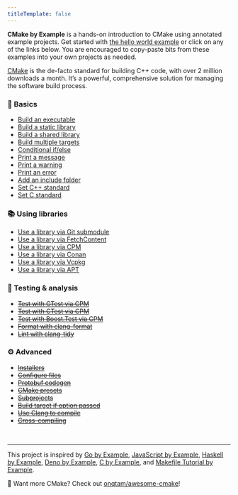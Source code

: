 ```yaml
---
titleTemplate: false
---
```


<b>CMake by Example</b> is a hands-on introduction to CMake using annotated
example projects. Get started with [the hello world example](/executable/) or click on any of
the links below. You are encouraged to copy-paste bits from these examples into
your own projects as needed.

[CMake](https://cmake.org/) is the de-facto standard for building C++ code, with over 2 million downloads a month. It’s a powerful, comprehensive solution for managing the software build process.

<div :class="$style.grid"><div :class="$style.gridItem">

### 🚩 Basics

- [Build an executable](/build-executable/)
- [Build a static library](/build-library/)
- [Build a shared library](/build-library/)
- [Build multiple targets](/build-multiple-targets/)
- [Conditional if/else](/if-else/)
- [Print a message](/print-message/)
- [Print a warning](/print-message/)
- [Print an error](/print-message/)
- [Add an include folder](/add-include-folder/)
- [Set C++ standard](/set-cpp-standard/)
- [Set C standard](/set-cpp-standard/)

</div><div :class="$style.gridItem">

### 📚 Using libraries

- [Use a library via Git submodule](/use-library-submodule/)
- [Use a library via FetchContent](/use-library-fetchcontent/)
- [Use a library via CPM](/use-library-cpm/)
- [Use a library via Conan](/use-library-conan/)
- [Use a library via Vcpkg](/use-library-vcpkg/)
- [Use a library via APT](/use-library-apt/)

</div><div :class="$style.gridItem">

### 🧪 Testing & analysis

- ~~[Test with GTest via CPM](/gtest-cpm/)~~
- ~~[Test with CTest via CPM](/unity-cpm/)~~
- ~~[Test with Boost.Test via CPM](/boost-test-cpm/)~~
- ~~[Format with clang-format](/clang-format/)~~
- ~~[Lint with clang-tidy](/clang-tidy/)~~

</div><div :class="$style.gridItem">

### ⚙️ Advanced

- ~~[Installers](/installers/)~~
- ~~[Configure files](/configure/)~~
- ~~[Protobuf codegen](/protobuf-codegen/)~~
- ~~[CMake presets](/presets/)~~
- ~~[Subprojects](/subprojects/)~~
- ~~[Build target if option passed](/if-option/)~~
- ~~[Use Clang to compile](/use-clang/)~~
- ~~[Cross-compiling](/cross-compile/)~~

</div></div>

<br />
<hr />

This project is inspired by [Go by Example](https://gobyexample.com/), [JavaScript by Example](https://javascriptbyexample.com/), [Haskell by Example](https://lotz84.github.io/haskellbyexample/), [Deno by Example](https://examples.deno.land/), [C by Example](https://www.cbyexample.com/), and [Makefile Tutorial by Example](https://makefiletutorial.com/).

👀 Want more CMake? Check out [onqtam/awesome-cmake](https://github.com/onqtam/awesome-cmake)!

<style module>
@media screen and (min-width: 600px) {
  .grid {
    display: flex;
    flex-wrap: wrap;
  }
  .gridItem {
    flex: 0 0 calc(50% - 20px); /* Adjust the width as needed */
    margin: 10px;
  }
}
</style>

